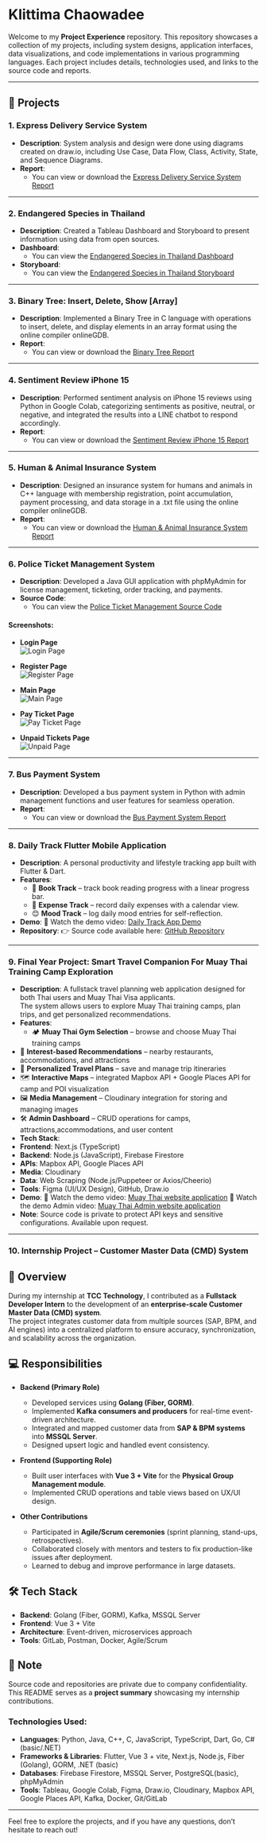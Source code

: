 # Klittima Chaowadee

Welcome to my **Project Experience** repository. This repository showcases a collection of my projects, including system designs, application interfaces, data visualizations, and code implementations in various programming languages. Each project includes details, technologies used, and links to the source code and reports.

---

## 📂 Projects

### 1. **Express Delivery Service System**
- **Description**: System analysis and design were done using diagrams created on draw.io, including Use Case, Data Flow, Class, Activity, State, and Sequence Diagrams.
- **Report**: 
  - You can view or download the [Express Delivery Service System Report](https://github.com/anniemark2522/project-resume/blob/main/assests/files/POSTMANpdf.pdf)

---

### 2. **Endangered Species in Thailand**
- **Description**: Created a Tableau Dashboard and Storyboard to present information using data from open sources.
- **Dashboard**: 
  - You can view the [Endangered Species in Thailand Dashboard](https://public.tableau.com/app/profile/klittima.chaowadee/viz/AnimalDashBoard_17361767283310/Dashboard2)
- **Storyboard**: 
  - You can view the [Endangered Species in Thailand Storyboard](https://public.tableau.com/app/profile/klittima.chaowadee/viz/AnimalStoryBoard_17361775085950/Story1)

---

### 3. **Binary Tree: Insert, Delete, Show [Array]**
- **Description**: Implemented a Binary Tree in C language with operations to insert, delete, and display elements in an array format using the online compiler onlineGDB.
- **Report**: 
  - You can view or download the [Binary Tree Report](https://github.com/anniemark2522/project-resume/blob/main/assests/files/BinaryTree.pdf)

---

### 4. **Sentiment Review iPhone 15**
- **Description**: Performed sentiment analysis on iPhone 15 reviews using Python in Google Colab, categorizing sentiments as positive, neutral, or negative, and integrated the results into a LINE chatbot to respond accordingly.
- **Report**: 
  - You can view or download the [Sentiment Review iPhone 15 Report](https://github.com/anniemark2522/project-resume/blob/main/assests/files/TheLibrary.pdf)

---

### 5. **Human & Animal Insurance System**
- **Description**: Designed an insurance system for humans and animals in C++ language with membership registration, point accumulation, payment processing, and data storage in a .txt file using the online compiler onlineGDB.
- **Report**: 
  - You can view or download the [Human & Animal Insurance System Report](https://github.com/anniemark2522/project-resume/blob/main/assests/files/Insurance.pdf)

---

### 6. **Police Ticket Management System**
- **Description**: Developed a Java GUI application with phpMyAdmin for license management, ticketing, order tracking, and payments.
- **Source Code**: 
  - You can view the [Police Ticket Management Source Code](https://github.com/anniemark2522/project-resume/tree/main/myapp/src/myapp)

#### **Screenshots:**
- **Login Page**  
  ![Login Page](https://github.com/anniemark2522/project-resume/blob/main/assests/images/login.png)
  
- **Register Page**  
  ![Register Page](https://github.com/anniemark2522/project-resume/blob/main/assests/images/register.png)

- **Main Page**  
  ![Main Page](https://github.com/anniemark2522/project-resume/blob/main/assests/images/menu.png)

- **Pay Ticket Page**  
  ![Pay Ticket Page](https://github.com/anniemark2522/project-resume/blob/main/assests/images/payticket.png)

- **Unpaid Tickets Page**  
  ![Unpaid Page](https://github.com/anniemark2522/project-resume/blob/main/assests/images/unpaid.png)

---

### 7. **Bus Payment System**
- **Description**: Developed a bus payment system in Python with admin management functions and user features for seamless operation.
- **Report**: 
  - You can view or download the [Bus Payment System Report](https://github.com/anniemark2522/project-resume/blob/main/assests/files/bus_payment_system_FULL.pdf)

---
### 8. **Daily Track Flutter Mobile Application**
- **Description**: A personal productivity and lifestyle tracking app built with Flutter & Dart.
- **Features**: 
  - 📖 **Book Track** – track book reading progress with a linear progress bar.
  - 💸 **Expense Track** – record daily expenses with a calendar view.
  - 😊 **Mood Track** – log daily mood entries for self-reflection.
- **Demo**:
🎥 Watch the demo video: [Daily Track App Demo](assests/clip/RecordDailytrack.mp4)
- **Repository**:
👉 Source code available here: [GitHub Repository](https://github.com/anniemark2522/projectflutter)

---
### 9. **Final Year Project: Smart Travel Companion For Muay Thai Training Camp Exploration**
- **Description**: A fullstack travel planning web application designed for both Thai users and Muay Thai Visa applicants.  
The system allows users to explore Muay Thai training camps, plan trips, and get personalized recommendations.
- **Features**: 
  - 🏕️ **Muay Thai Gym Selection** – browse and choose Muay Thai training camps
 - 🎯 **Interest-based Recommendations** – nearby restaurants, accommodations, and attractions
 - 📑 **Personalized Travel Plans** – save and manage trip itineraries
 - 🗺️ **Interactive Maps** – integrated Mapbox API + Google Places API for camp and POI visualization
 - 🖼️ **Media Management** – Cloudinary integration for storing and managing images
 - 🛠️ **Admin Dashboard** – CRUD operations for camps, attractions,accommodations, and user content
 - **Tech Stack**:  
  - **Frontend**: Next.js (TypeScript)  
  - **Backend**: Node.js (JavaScript), Firebase Firestore  
  - **APIs**: Mapbox API, Google Places API  
  - **Media**: Cloudinary  
  - **Data**: Web Scraping (Node.js/Puppeteer or Axios/Cheerio)  
  - **Tools**: Figma (UI/UX Design), GitHub, Draw.io 
 - **Demo**:
🎥 Watch the demo video: [Muay Thai website application](https://drive.google.com/file/d/15wg53M8DmUlytEe5KhqCLQU7HQbAEY_x/view?usp=sharing)
🎥 Watch the demo Admin video: [Muay Thai Admin website application](https://drive.google.com/file/d/10dgVvy98_mu_or1r8qoe_Pw-t5zsYZwH/view?usp=sharing)
- **Note**: Source code is private to protect API keys and sensitive configurations. Available upon request.

---
### 10. **Internship Project – Customer Master Data (CMD) System**

## 📌 Overview
During my internship at **TCC Technology**, I contributed as a **Fullstack Developer Intern** to the development of an **enterprise-scale Customer Master Data (CMD) system**.  
The project integrates customer data from multiple sources (SAP, BPM, and AI engines) into a centralized platform to ensure accuracy, synchronization, and scalability across the organization.

## 💻 Responsibilities
- **Backend (Primary Role)**  
  - Developed services using **Golang (Fiber, GORM)**.  
  - Implemented **Kafka consumers and producers** for real-time event-driven architecture.  
  - Integrated and mapped customer data from **SAP & BPM systems** into **MSSQL Server**.  
  - Designed upsert logic and handled event consistency.  

- **Frontend (Supporting Role)**  
  - Built user interfaces with **Vue 3 + Vite** for the **Physical Group Management module**.  
  - Implemented CRUD operations and table views based on UX/UI design.  

- **Other Contributions**  
  - Participated in **Agile/Scrum ceremonies** (sprint planning, stand-ups, retrospectives).  
  - Collaborated closely with mentors and testers to fix production-like issues after deployment.  
  - Learned to debug and improve performance in large datasets.  

## 🛠️ Tech Stack
- **Backend**: Golang (Fiber, GORM), Kafka, MSSQL Server  
- **Frontend**: Vue 3 + Vite  
- **Architecture**: Event-driven, microservices approach  
- **Tools**: GitLab, Postman, Docker, Agile/Scrum  

## 🚫 Note
Source code and repositories are private due to company confidentiality.  
This README serves as a **project summary** showcasing my internship contributions.


### Technologies Used:
- **Languages**: Python, Java, C++, C, JavaScript, TypeScript, Dart, Go, C# (basic/.NET)
- **Frameworks & Libraries**: Flutter, Vue 3 + vite, Next.js, Node.js, Fiber (Golang), GORM, .NET (basic)
- **Databases**: Firebase Firestore, MSSQL Server, PostgreSQL(basic), phpMyAdmin 
- **Tools**: Tableau, Google Colab, Figma, Draw.io, Cloudinary, Mapbox API, Google Places API, Kafka, Docker, Git/GitLab

---

Feel free to explore the projects, and if you have any questions, don’t hesitate to reach out!

